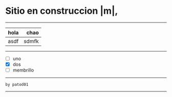 # Sitio en construccion |m|,

---

|hola | chao |
|-----|-----:|
|asdf | sdmfk |

---

- [ ]  uno
- [x]  dos
- [ ] membrillo

---

`by patod01`

---
